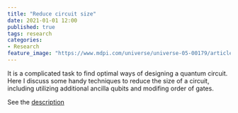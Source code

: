 ```yaml
---
title: "Reduce circuit size"
date: 2021-01-01 12:00
published: true
tags: research
categories:
- Research
feature_image: "https://www.mdpi.com/universe/universe-05-00179/article_deploy/html/images/universe-05-00179-g009.png"
---
```

It is a complicated task to find optimal ways of designing a quantum circuit. Here I discuss some handy techniques to reduce the size of a circuit, including utilizing additional ancilla qubits and modifing order of gates.

See the [description](/assets/quantum_measurement003.html)

